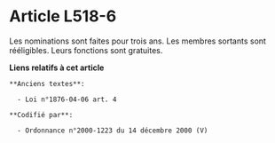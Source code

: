 # Article L518-6

Les nominations sont faites pour trois ans. Les membres sortants sont rééligibles. Leurs fonctions sont gratuites.

**Liens relatifs à cet article**

	**Anciens textes**:

	  - Loi n°1876-04-06 art. 4

	**Codifié par**:

	  - Ordonnance n°2000-1223 du 14 décembre 2000 (V)
